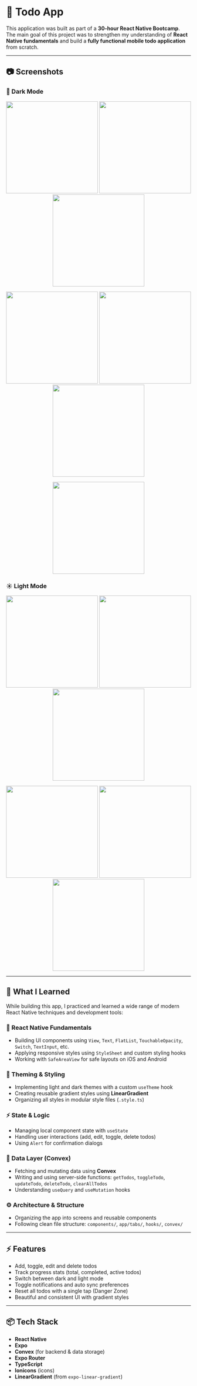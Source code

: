 # 📝 Todo App

This application was built as part of a **30-hour React Native Bootcamp**.  
The main goal of this project was to strengthen my understanding of **React Native fundamentals** and build a **fully functional mobile todo application** from scratch.

---

## 📷 Screenshots

### 🌙 Dark Mode

<p align="center">
  <img src="./screenshots/dark1.PNG" width="250" />
  <img src="./screenshots/dark2.PNG" width="250" />
  <img src="./screenshots/dark3.PNG" width="250" />
</p>
<p align="center">
  <img src="./screenshots/dark4.PNG" width="250" />
  <img src="./screenshots/dark5.PNG" width="250" />
  <img src="./screenshots/dark6.PNG" width="250" />
</p>
<p align="center">
  <img src="./screenshots/dark7.PNG" width="250" />
</p>

### ☀️ Light Mode

<p align="center">
  <img src="./screenshots/light1.PNG" width="250" />
  <img src="./screenshots/light2.PNG" width="250" />
  <img src="./screenshots/light3.PNG" width="250" />
</p>
<p align="center">
  <img src="./screenshots/light4.PNG" width="250" />
  <img src="./screenshots/light5.PNG" width="250" />
  <img src="./screenshots/light6.PNG" width="250" />
</p>

---

## 🚀 What I Learned

While building this app, I practiced and learned a wide range of modern React Native techniques and development tools:

### 📱 React Native Fundamentals

- Building UI components using `View`, `Text`, `FlatList`, `TouchableOpacity`, `Switch`, `TextInput`, etc.
- Applying responsive styles using `StyleSheet` and custom styling hooks
- Working with `SafeAreaView` for safe layouts on iOS and Android

### 🎨 Theming & Styling

- Implementing light and dark themes with a custom `useTheme` hook
- Creating reusable gradient styles using **LinearGradient**
- Organizing all styles in modular style files (`.style.ts`)

### ⚡ State & Logic

- Managing local component state with `useState`
- Handling user interactions (add, edit, toggle, delete todos)
- Using `Alert` for confirmation dialogs

### 🧠 Data Layer (Convex)

- Fetching and mutating data using **Convex**
- Writing and using server-side functions: `getTodos`, `toggleTodo`, `updateTodo`, `deleteTodo`, `clearAllTodos`
- Understanding `useQuery` and `useMutation` hooks

### ⚙️ Architecture & Structure

- Organizing the app into screens and reusable components
- Following clean file structure: `components/`, `app/tabs/`, `hooks/`, `convex/`

---

## ⚡ Features

- Add, toggle, edit and delete todos
- Track progress stats (total, completed, active todos)
- Switch between dark and light mode
- Toggle notifications and auto sync preferences
- Reset all todos with a single tap (Danger Zone)
- Beautiful and consistent UI with gradient styles

---

## 📦 Tech Stack

- **React Native**
- **Expo**
- **Convex** (for backend & data storage)
- **Expo Router**
- **TypeScript**
- **Ionicons** (icons)
- **LinearGradient** (from `expo-linear-gradient`)
